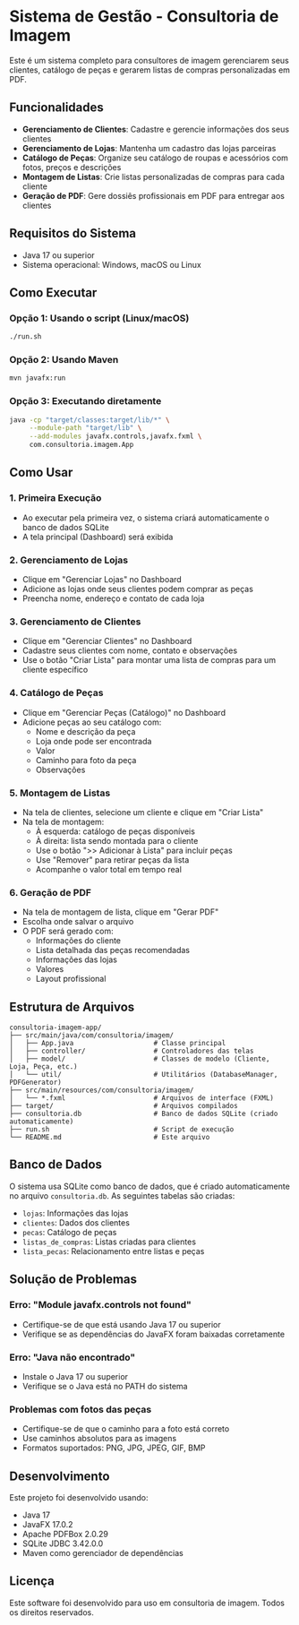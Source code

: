 # Sistema de Gestão - Consultoria de Imagem

Este é um sistema completo para consultores de imagem gerenciarem seus clientes, catálogo de peças e gerarem listas de compras personalizadas em PDF.

## Funcionalidades

- **Gerenciamento de Clientes**: Cadastre e gerencie informações dos seus clientes
- **Gerenciamento de Lojas**: Mantenha um cadastro das lojas parceiras
- **Catálogo de Peças**: Organize seu catálogo de roupas e acessórios com fotos, preços e descrições
- **Montagem de Listas**: Crie listas personalizadas de compras para cada cliente
- **Geração de PDF**: Gere dossiês profissionais em PDF para entregar aos clientes

## Requisitos do Sistema

- Java 17 ou superior
- Sistema operacional: Windows, macOS ou Linux

## Como Executar

### Opção 1: Usando o script (Linux/macOS)
```bash
./run.sh
```

### Opção 2: Usando Maven
```bash
mvn javafx:run
```

### Opção 3: Executando diretamente
```bash
java -cp "target/classes:target/lib/*" \
     --module-path "target/lib" \
     --add-modules javafx.controls,javafx.fxml \
     com.consultoria.imagem.App
```

## Como Usar

### 1. Primeira Execução
- Ao executar pela primeira vez, o sistema criará automaticamente o banco de dados SQLite
- A tela principal (Dashboard) será exibida

### 2. Gerenciamento de Lojas
- Clique em "Gerenciar Lojas" no Dashboard
- Adicione as lojas onde seus clientes podem comprar as peças
- Preencha nome, endereço e contato de cada loja

### 3. Gerenciamento de Clientes
- Clique em "Gerenciar Clientes" no Dashboard
- Cadastre seus clientes com nome, contato e observações
- Use o botão "Criar Lista" para montar uma lista de compras para um cliente específico

### 4. Catálogo de Peças
- Clique em "Gerenciar Peças (Catálogo)" no Dashboard
- Adicione peças ao seu catálogo com:
  - Nome e descrição da peça
  - Loja onde pode ser encontrada
  - Valor
  - Caminho para foto da peça
  - Observações

### 5. Montagem de Listas
- Na tela de clientes, selecione um cliente e clique em "Criar Lista"
- Na tela de montagem:
  - À esquerda: catálogo de peças disponíveis
  - À direita: lista sendo montada para o cliente
  - Use o botão ">> Adicionar à Lista" para incluir peças
  - Use "Remover" para retirar peças da lista
  - Acompanhe o valor total em tempo real

### 6. Geração de PDF
- Na tela de montagem de lista, clique em "Gerar PDF"
- Escolha onde salvar o arquivo
- O PDF será gerado com:
  - Informações do cliente
  - Lista detalhada das peças recomendadas
  - Informações das lojas
  - Valores
  - Layout profissional

## Estrutura de Arquivos

```
consultoria-imagem-app/
├── src/main/java/com/consultoria/imagem/
│   ├── App.java                    # Classe principal
│   ├── controller/                 # Controladores das telas
│   ├── model/                      # Classes de modelo (Cliente, Loja, Peça, etc.)
│   └── util/                       # Utilitários (DatabaseManager, PDFGenerator)
├── src/main/resources/com/consultoria/imagem/
│   └── *.fxml                      # Arquivos de interface (FXML)
├── target/                         # Arquivos compilados
├── consultoria.db                  # Banco de dados SQLite (criado automaticamente)
├── run.sh                          # Script de execução
└── README.md                       # Este arquivo
```

## Banco de Dados

O sistema usa SQLite como banco de dados, que é criado automaticamente no arquivo `consultoria.db`. As seguintes tabelas são criadas:

- `lojas`: Informações das lojas
- `clientes`: Dados dos clientes
- `pecas`: Catálogo de peças
- `listas_de_compras`: Listas criadas para clientes
- `lista_pecas`: Relacionamento entre listas e peças

## Solução de Problemas

### Erro: "Module javafx.controls not found"
- Certifique-se de que está usando Java 17 ou superior
- Verifique se as dependências do JavaFX foram baixadas corretamente

### Erro: "Java não encontrado"
- Instale o Java 17 ou superior
- Verifique se o Java está no PATH do sistema

### Problemas com fotos das peças
- Certifique-se de que o caminho para a foto está correto
- Use caminhos absolutos para as imagens
- Formatos suportados: PNG, JPG, JPEG, GIF, BMP

## Desenvolvimento

Este projeto foi desenvolvido usando:
- Java 17
- JavaFX 17.0.2
- Apache PDFBox 2.0.29
- SQLite JDBC 3.42.0.0
- Maven como gerenciador de dependências

## Licença

Este software foi desenvolvido para uso em consultoria de imagem. Todos os direitos reservados.

